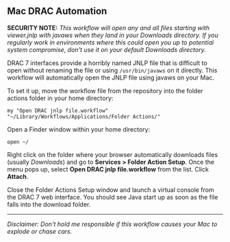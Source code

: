 Mac DRAC Automation
----

**SECURITY NOTE:** *This workflow will open any and all files starting with viewer.jnlp with javaws when they land in your Downloads directory.  If you regularly work in environments where this could open you up to potential system compromise, don't use it on your default Downloads directory.*

DRAC 7 interfaces provide a horribly named JNLP file that is difficult to open without renaming the file or using `/usr/bin/javaws` on it directly.  This workflow will automatically open the JNLP file using javaws on your Mac.

To set it up, move the workflow file from the repository into the folder actions folder in your home directory:

    my "Open DRAC jnlp file.workflow" "~/Library/Workflows/Applications/Folder Actions/"

Open a Finder window within your home directory:

    open ~/

Right click on the folder where your browser automatically downloads files (usually *Downloads*) and go to **Services > Folder Action Setup**.  Once the menu pops up, select **Open DRAC jnlp file.workflow** from the list.  Click **Attach**.

Close the Folder Actions Setup window and launch a virtual console from the DRAC 7 web interface.  You should see Java start up as soon as the file falls into the download folder.

----

*Disclaimer: Don't hold me responsible if this workflow causes your Mac to explode or chase cars.*